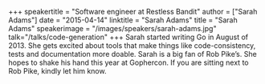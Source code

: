 +++
speakertitle = "Software engineer at Restless Bandit"
author = ["Sarah Adams"]
date = "2015-04-14"
linktitle = "Sarah Adams"
title = "Sarah Adams"
speakerimage = "/images/speakers/sarah-adams.jpg"
talk="/talks/code-generation"
+++
Sarah started writing Go in August of 2013. She gets excited about tools that make things like code-consistency, tests and documentation more doable. Sarah is a big fan of Rob Pike’s. She hopes to shake his hand this year at Gophercon. If you are sitting next to Rob Pike, kindly let him know.
